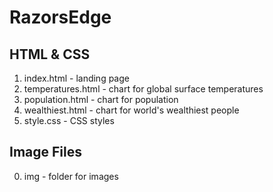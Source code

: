 # RazorsEdge




## HTML & CSS

1. index.html - landing page
2. temperatures.html - chart for global surface temperatures
3. population.html - chart for population
4. wealthiest.html - chart for world's wealthiest people
5. style.css - CSS styles

## Image Files

0. img - folder for images

